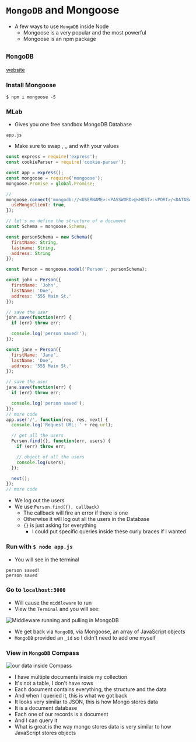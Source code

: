# `MongoDB` and Mongoose
* A few ways to use `MongoDB` inside Node
    - Mongoose is a very popular and the most powerful
    - Mongoose is an npm package

## `MongoDB`
[website](https://www.mongodb.com/)

### Install Mongoose
`$ npm i mongoose -S`

### MLab
* Gives you one free sandbox MongoDB Database

`app.js`

* Make sure to swap <USERNAME>, <PASSWORD>,<HOST>,<PORT> and <DATABASE-NAME> with your values

```js
const express = require('express');
const cookieParser = require('cookie-parser');

const app = express();
const mongoose = require('mongoose');
mongoose.Promise = global.Promise;

//
mongoose.connect('mongodb://<USERNAME>:<PASSWORD>@<HOST>:<PORT>/<DATABASE-NAME>', {
  useMongoClient: true,
});

// let's me define the structure of a document
const Schema = mongoose.Schema;

const personSchema = new Schema({
  firstName: String,
  lastname: String,
  address: String
});

const Person = mongoose.model('Person', personSchema);

const john = Person({
  firstName: 'John',
  lastName: 'Doe',
  address: '555 Main St.'
});

// save the user
john.save(function(err) {
  if (err) throw err;

  console.log('person saved!');
});

const jane = Person({
  firstName: 'Jane',
  lastName: 'Doe',
  address: '555 Main St.'
});

// save the user
jane.save(function(err) {
  if (err) throw err;

  console.log('person saved');
});
// more code
app.use('/', function(req, res, next) {
  console.log('Request URL: ' + req.url);

  // get all the users
  Person.find({}, function(err, users) {
    if (err) throw err;

    // object of all the users
    console.log(users);
  });

  next();
});
// more code
```

* We log out the users
* We use `Person.find({}, callback)`
    - The callback will fire an error if there is one
    - Otherwise it will log out all the users in the Database
    - `{}` is just asking for everything
        + I could put specific queries inside these curly braces if I wanted

### Run with `$ node app.js`
* You will see in the terminal

```
person saved!
person saved
```

### Go to `localhost:3000`
* Will cause the `middleware` to run
* View the `Terminal` and you will see:

![Middleware running and pulling in `MongoDB`](https://i.imgur.com/2V5DoTx.png)

* We get back via `MongoDB`, via Mongoose, an array of JavaScript objects
* `MongoDB` provided an `_id` so I didn't need to add one myself

### View in `MongoDB` Compass
![our data inside Compass](https://i.imgur.com/6tZ0sXX.png)

* I have multiple documents inside my collection
* It's not a table, I don't have rows
* Each document contains everything, the structure and the data
* And when I queried it, this is what we got back
* It looks very similar to JSON, this is how Mongo stores data
* It is a document database
* Each one of our records is a document
* And I can query it
* What is great is the way mongo stores data is very similar to how JavaScript stores objects
